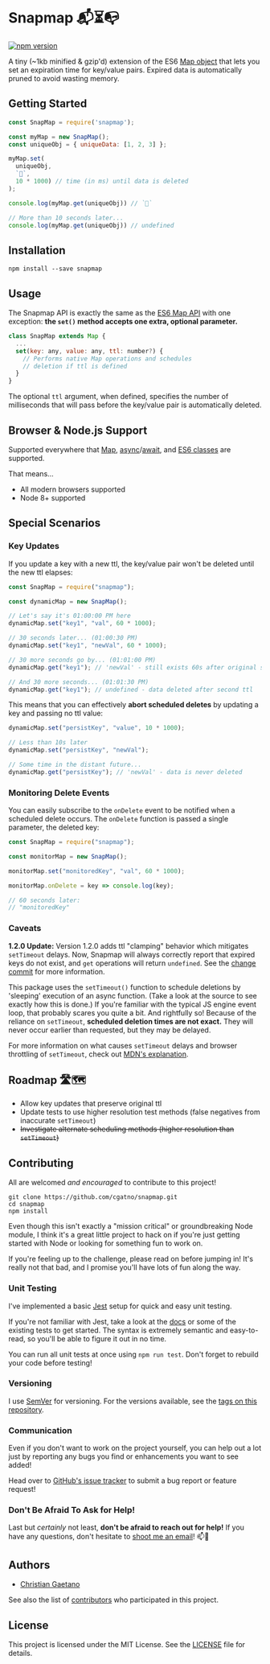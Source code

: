 # Snapmap 📬⏳📭

[![npm version](https://badge.fury.io/js/snapmap.svg)](https://badge.fury.io/js/snapmap)

A tiny (~1kb minified & gzip'd) extension of the ES6 [Map object](https://developer.mozilla.org/en-US/docs/Web/JavaScript/Reference/Global_Objects/Map) that lets you set an expiration time for key/value pairs. Expired data is automatically pruned to avoid wasting memory.

## Getting Started

```javascript
const SnapMap = require('snapmap');

const myMap = new SnapMap();
const uniqueObj = { uniqueData: [1, 2, 3] };

myMap.set(
  uniqueObj,
  `🦄`,
  10 * 1000) // time (in ms) until data is deleted
);

console.log(myMap.get(uniqueObj)) // `🦄`

// More than 10 seconds later...
console.log(myMap.get(uniqueObj)) // undefined
```

## Installation

    npm install --save snapmap

## Usage

The Snapmap API is exactly the same as the [ES6 Map API](https://developer.mozilla.org/en-US/docs/Web/JavaScript/Reference/Global_Objects/Map#Map_instances) with one exception: **the `set()` method accepts one extra, optional parameter.**

```javascript
class SnapMap extends Map {
  ...
  set(key: any, value: any, ttl: number?) {
    // Performs native Map operations and schedules
    // deletion if ttl is defined
  }
}
```

The optional `ttl` argument, when defined, specifies the number of milliseconds that will pass before the key/value pair is automatically deleted.

## Browser & Node.js Support

Supported everywhere that [Map](https://developer.mozilla.org/en-US/docs/Web/JavaScript/Reference/Global_Objects/Map), [async](https://developer.mozilla.org/en-US/docs/Web/JavaScript/Reference/Statements/async_function)/[await](https://developer.mozilla.org/en-US/docs/Web/JavaScript/Reference/Operators/await), and [ES6 classes](https://developer.mozilla.org/en-US/docs/Web/JavaScript/Reference/Classes) are supported.

That means...

* All modern browsers supported
* Node 8+ supported

## Special Scenarios

### Key Updates

If you update a key with a new ttl, the key/value pair won't be deleted until the new ttl elapses:

```javascript
const SnapMap = require("snapmap");

const dynamicMap = new SnapMap();

// Let's say it's 01:00:00 PM here
dynamicMap.set("key1", "val", 60 * 1000);

// 30 seconds later... (01:00:30 PM)
dynamicMap.set("key1", "newVal", 60 * 1000);

// 30 more seconds go by... (01:01:00 PM)
dynamicMap.get("key1"); // 'newVal' - still exists 60s after original set

// And 30 more seconds... (01:01:30 PM)
dynamicMap.get("key1"); // undefined - data deleted after second ttl
```

This means that you can effectively **abort scheduled deletes** by updating a key and passing no ttl value:

```javascript
dynamicMap.set("persistKey", "value", 10 * 1000);

// Less than 10s later
dynamicMap.set("persistKey", "newVal");

// Some time in the distant future...
dynamicMap.get("persistKey"); // 'newVal' - data is never deleted
```

### Monitoring Delete Events

You can easily subscribe to the `onDelete` event to be notified when a scheduled delete occurs. The `onDelete` function is passed a single parameter, the deleted key:

```javascript
const SnapMap = require("snapmap");

const monitorMap = new SnapMap();

monitorMap.set("monitoredKey", "val", 60 * 1000);

monitorMap.onDelete = key => console.log(key);

// 60 seconds later:
// "monitoredKey"
```

### Caveats

**1.2.0 Update:** Version 1.2.0 adds ttl "clamping" behavior which mitigates `setTimeout` delays. Now, Snapmap will always correctly report that expired keys do not exist, and `get` operations will return `undefined`. See the [change commit](https://github.com/cgatno/snapmap/commit/a7ff594a82b8db6f24e834f4ed8866f94ffaffac) for more information.

This package uses the `setTimeout()` function to schedule deletions by 'sleeping' execution of an async function. (Take a look at the source to see exactly how this is done.) If you're familiar with the typical JS engine event loop, that probably scares you quite a bit. And rightfully so! Because of the reliance on `setTimeout`, **scheduled deletion times are not exact.** They will never occur earlier than requested, but they may be delayed.

For more information on what causes `setTimeout` delays and browser throttling of `setTimeout`, check out [MDN's explanation](https://developer.mozilla.org/en-US/docs/Web/API/WindowOrWorkerGlobalScope/setTimeout#Reasons_for_delays_longer_than_specified).

## Roadmap 🛣🗺

* Allow key updates that preserve original ttl
* Update tests to use higher resolution test methods (false negatives from inaccurate `setTimeout`)
* ~~Investigate alternate scheduling methods (higher resolution than `setTimeout`)~~

## Contributing

All are welcomed _and encouraged_ to contribute to this project!

    git clone https://github.com/cgatno/snapmap.git
    cd snapmap
    npm install

Even though this isn't exactly a "mission critical" or groundbreaking Node
module, I think it's a great little project to hack on if you're just getting
started with Node or looking for something fun to work on.

If you're feeling up to the challenge, please read on before jumping in! It's
really not that bad, and I promise you'll have lots of fun along the way.

### Unit Testing

I've implemented a basic [Jest](https://facebook.github.io/jest/) setup for
quick and easy unit testing.

If you're not familiar with Jest, take a look at the
[docs](https://facebook.github.io/jest/docs/en/getting-started.html) or some of
the existing tests to get started. The syntax is extremely semantic and
easy-to-read, so you'll be able to figure it out in no time.

You can run all unit tests at once using `npm run test`. Don't forget to rebuild
your code before testing!

### Versioning

I use [SemVer](http://semver.org/) for versioning. For the versions available,
see the [tags on this repository](https://github.com/cgatno/snapmap/tags).

### Communication

Even if you don't want to work on the project yourself, you can help out a lot
just by reporting any bugs you find or enhancements you want to see added!

Head over to [GitHub's issue tracker](https://github.com/cgatno/snapmap/issues) to
submit a bug report or feature request!

### Don't Be Afraid To Ask for Help!

Last but _certainly_ not least, **don't be afraid to reach out for help!** If
you have any questions, don't hesitate to
[shoot me an email](mailto:hello@christiangaetano.com)! 📫🙌

## Authors

* [Christian Gaetano](https://christiangaetano.com)

See also the list of
[contributors](https://github.com/cgatno/measuring-cup/contributors) who
participated in this project.

## License

This project is licensed under the MIT License. See the [LICENSE](license) file
for details.

